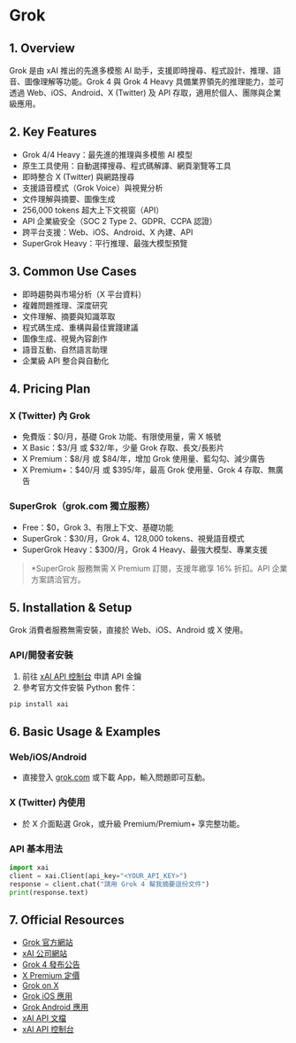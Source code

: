 # Grok

## 1. Overview
Grok 是由 xAI 推出的先進多模態 AI 助手，支援即時搜尋、程式設計、推理、語音、圖像理解等功能。Grok 4 與 Grok 4 Heavy 具備業界領先的推理能力，並可透過 Web、iOS、Android、X (Twitter) 及 API 存取，適用於個人、團隊與企業級應用。

## 2. Key Features
- Grok 4/4 Heavy：最先進的推理與多模態 AI 模型
- 原生工具使用：自動選擇搜尋、程式碼解譯、網頁瀏覽等工具
- 即時整合 X (Twitter) 與網路搜尋
- 支援語音模式（Grok Voice）與視覺分析
- 文件理解與摘要、圖像生成
- 256,000 tokens 超大上下文視窗（API）
- API 企業級安全（SOC 2 Type 2、GDPR、CCPA 認證）
- 跨平台支援：Web、iOS、Android、X 內建、API
- SuperGrok Heavy：平行推理、最強大模型預覽

## 3. Common Use Cases
- 即時趨勢與市場分析（X 平台資料）
- 複雜問題推理、深度研究
- 文件理解、摘要與知識萃取
- 程式碼生成、重構與最佳實踐建議
- 圖像生成、視覺內容創作
- 語音互動、自然語言助理
- 企業級 API 整合與自動化

## 4. Pricing Plan
### X (Twitter) 內 Grok
- 免費版：$0/月，基礎 Grok 功能、有限使用量，需 X 帳號
- X Basic：$3/月 或 $32/年，少量 Grok 存取、長文/長影片
- X Premium：$8/月 或 $84/年，增加 Grok 使用量、藍勾勾、減少廣告
- X Premium+：$40/月 或 $395/年，最高 Grok 使用量、Grok 4 存取、無廣告

### SuperGrok（grok.com 獨立服務）
- Free：$0，Grok 3、有限上下文、基礎功能
- SuperGrok：$30/月，Grok 4、128,000 tokens、視覺語音模式
- SuperGrok Heavy：$300/月，Grok 4 Heavy、最強大模型、專業支援

> *SuperGrok 服務無需 X Premium 訂閱，支援年繳享 16% 折扣。API 企業方案請洽官方。

## 5. Installation & Setup
Grok 消費者服務無需安裝，直接於 Web、iOS、Android 或 X 使用。

### API/開發者安裝
1. 前往 [xAI API 控制台](https://console.x.ai/) 申請 API 金鑰
2. 參考官方文件安裝 Python 套件：
```bash
pip install xai
```

## 6. Basic Usage & Examples
### Web/iOS/Android
- 直接登入 [grok.com](https://grok.com/) 或下載 App，輸入問題即可互動。

### X (Twitter) 內使用
- 於 X 介面點選 Grok，或升級 Premium/Premium+ 享完整功能。

### API 基本用法
```python
import xai
client = xai.Client(api_key="<YOUR_API_KEY>")
response = client.chat("請用 Grok 4 幫我摘要這份文件")
print(response.text)
```

## 7. Official Resources
- [Grok 官方網站](https://grok.com/)
- [xAI 公司網站](https://x.ai/)
- [Grok 4 發布公告](https://x.ai/news/grok-4)
- [X Premium 定價](https://help.x.com/en/using-x/x-premium#pricing)
- [Grok on X](https://x.com/i/grok)
- [Grok iOS 應用](https://apps.apple.com/app/apple-store/id6670324846)
- [Grok Android 應用](https://play.google.com/store/apps/details?id=ai.x.grok)
- [xAI API 文檔](https://docs.x.ai/)
- [xAI API 控制台](https://console.x.ai/)
